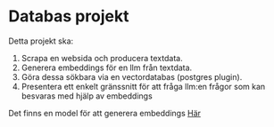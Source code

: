 # Databas projekt

Detta projekt ska:

1. Scrapa en websida och producera textdata.
2. Generera embeddings för en llm från textdata.
3. Göra dessa sökbara via en vectordatabas (postgres plugin).
4. Presentera ett enkelt gränssnitt för att fråga llm:en frågor som kan besvaras med hjälp av embeddings

Det finns en model för att generera embeddings [Här](https://huggingface.co/ibm-granite/granite-embedding-english-r2)
